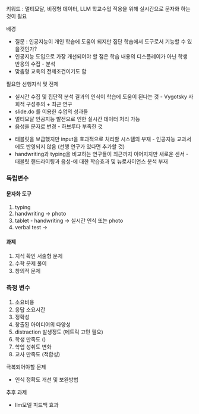 키워드 : 멀티모달, 비정형 데이터, LLM 학교수업 적용을 위해 실시간으로 문자화 하는 것이 필요

배경
 - 질문 : 인공지능이 개인 학습에 도움이 되지만 집단 학습에서 도구로서 기능할 수 있을것인가?
 - 인공지능 도입으로 가장 개선되어야 할 점은 학습 내용의 디스플레이가 아닌 학생 반응의 수집 - 분석
 - 맞춤형 교육의 전제조건이기도 함

필요한 선행지식 및 전제
 - 실시간 수집 및 집단적 분석 결과의 인식이 학습에 도움이 된다는 것 - Vygotsky 사회적 구성주의 + 최근 연구
 - slide.do 를 이용한 수업의 성과들
 - 멀티모달 인공지능 발전으로 인한 실시간 데이터 처리 가능
 - 음성을 문자로 변경 - 하브루타 
부족한 것
* 태블릿을 보급했지만 input을 효과적으로 처리할 시스템의 부재 - 인공지능 교과서에도 반영되지 않음 (선행 연구가 있다면 추가할 것)
* handwriting과 typing을 비교하는 연구들이 최근까지 이어지지만 새로운 센서 - 태블릿 핸드라이팅과 음성-에 대한 학습효과 및 뉴로사이언스 분석 부재
### 독립변수
#### 문자화 도구
1. typing
2. handwriting -> photo
3. tablet - handwriting -> 실시간 인식 또는 photo
4. verbal test -> 

#### 과제
1. 지식 확인 서술형 문제
2. 수학 문제 풀이
3. 창의적 문제

### 측정 변수
1. 소요비용
2.  응답 소요시간
3.  정확성
4. 창출된 아이디어의 다양성
5. distraction 발생정도 (메트릭 고민 필요)
6. 학생 만족도 ()
7. 학업 성취도 변화
8. 교사 만족도 (적합성)


극복되어야할 문제
* 인식 정확도 개선 및 보완방법

추후 과제
* llm모델 피드백 효과